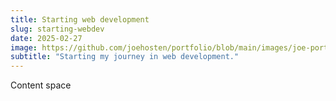 ```yaml
---
title: Starting web development
slug: starting-webdev
date: 2025-02-27
image: https://github.com/joehosten/portfolio/blob/main/images/joe-portfolio-construction.png?raw=true
subtitle: "Starting my journey in web development."
---
```

Content space